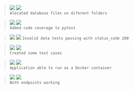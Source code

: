 > ![](https://img.shields.io/badge/Jul_24,_2022-black) ![](https://img.shields.io/badge/v0.4.1-REFACTOR-red)  
> `Alocated database files on diferent folders`

> ![](https://img.shields.io/badge/Jul_24,_2022-black) ![](https://img.shields.io/badge/v0.4.0-FEAT-blue)  
> `Added code coverage to pytest`

> ![](https://img.shields.io/badge/Jul_24,_2022-black) ![](https://img.shields.io/badge/v0.3.1-FIX-green)
> `Invalid data tests passing with status_code 200`

> ![](https://img.shields.io/badge/Jul_23,_2022-black) ![](https://img.shields.io/badge/v0.3.0-FEAT-blue)  
> `Created some test cases`

> ![](https://img.shields.io/badge/Jul_21,_2022-black) ![](https://img.shields.io/badge/v0.2.0-FEAT-blue)  
> `Application able to run as a Docker container`

> ![](https://img.shields.io/badge/Jul_21,_2022-black) ![](https://img.shields.io/badge/v0.1.0-FEAT-blue)  
> `Both endpoints working`